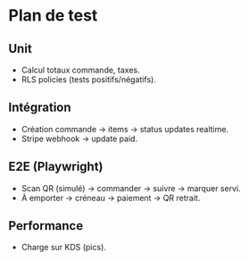 # Plan de test

## Unit
- Calcul totaux commande, taxes.
- RLS policies (tests positifs/négatifs).

## Intégration
- Création commande → items → status updates realtime.
- Stripe webhook → update paid.

## E2E (Playwright)
- Scan QR (simulé) → commander → suivre → marquer servi.
- À emporter → créneau → paiement → QR retrait.

## Performance
- Charge sur KDS (pics).
